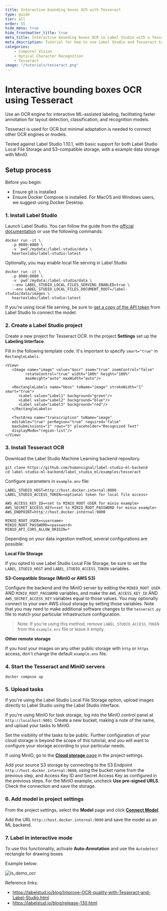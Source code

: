 ```yaml
---
title: Interactive bounding boxes OCR with Tesseract 
type: guide
tier: all
order: 55
hide_menu: true
hide_frontmatter_title: true
meta_title: Interactive bounding boxes OCR in Label Studio with a Tesseract backend
meta_description: Tutorial for how to use Label Studio and Tesseract to assist with your OCR projects
categories:
    - Computer Vision
    - Optical Character Recognition
    - Tesseract
image: "/tutorials/tesseract.png"
---
```


<!--

-->

# Interactive bounding boxes OCR using Tesseract

Use an OCR engine for interactive ML-assisted labeling, facilitating faster 
annotation for layout detection, classification, and recognition
models.

Tesseract is used for OCR but minimal adaptation is needed to connect other OCR
engines or models.

Tested against Label Studio 1.10.1, with basic support for both Label Studio
Local File Storage and S3-compatible storage, with a example data storage with
MinIO.

## Setup process

Before you begin:
* Ensure git is installed
* Ensure Docker Compose is installed. For MacOS and Windows users,
   we suggest using Docker Desktop. 


### 1. Install Label Studio

Launch Label Studio. You can follow the guide from the [official documentation](https://labelstud.io/guide/install.html) or use the following commands:

   ```
   docker run -it \
      -p 8080:8080 \
      -v `pwd`/mydata:/label-studio/data \
      heartexlabs/label-studio:latest
   ```

   Optionally, you may enable local file serving in Label Studio

   ```
   docker run -it \
      -p 8080:8080 \
      -v `pwd`/mydata:/label-studio/data \
      --env LABEL_STUDIO_LOCAL_FILES_SERVING_ENABLED=true \
      --env LABEL_STUDIO_LOCAL_FILES_DOCUMENT_ROOT=/label-studio/data/images \
      heartexlabs/label-studio:latest
   ```
   If you're using local file serving, be sure to [get a copy of the API token](https://labelstud.io/guide/user_account#Access-token) from
   Label Studio to connect the model.

### 2. Create a Label Studio project

Create a new project for Tesseract OCR. In the project **Settings** set up the **Labeling Interface**.

   Fill in the following template code. It's important to specify `smart="true"` in `RectangleLabels`.
   ```
   <View>    
      <Image name="image" value="$ocr" zoom="true" zoomControl="false"
            rotateControl="true" width="100%" height="100%"
            maxHeight="auto" maxWidth="auto"/>
      
      <RectangleLabels name="bbox" toName="image" strokeWidth="1" smart="true">
         <Label value="Label1" background="green"/>
         <Label value="Label2" background="blue"/>
         <Label value="Label3" background="red"/>
      </RectangleLabels>

      <TextArea name="transcription" toName="image" 
      editable="true" perRegion="true" required="false" 
      maxSubmissions="1" rows="5" placeholder="Recognized Text" 
      displayMode="region-list"/>
   </View>
   ```

### 3. Install Tesseract OCR

Download the Label Studio Machine Learning backend repository.
   ```
   git clone https://github.com/humansignal/label-studio-ml-backend
   cd label-studio-ml-backend/label_studio_ml/examples/tesseract
   ```

Configure parameters in `example.env` file:

   ```
   LABEL_STUDIO_HOST=http://host.docker.internal:8080
   LABEL_STUDIO_ACCESS_TOKEN=<optional token for local file access>

   AWS_ACCESS_KEY_ID=<set to MINIO_ROOT_USER for minio example>
   AWS_SECRET_ACCESS_KEY=<set to MINIO_ROOT_PASSWORD for minio example>
   AWS_ENDPOINT=http://host.docker.internal:9000

   MINIO_ROOT_USER=<username>
   MINIO_ROOT_PASSWORD=<password>
   MINIO_API_CORS_ALLOW_ORIGIN=*
   ```

Depending on your data ingestion method, several configurations are possible:

**Local File Storage**

If you opted to use Label Studio Local File Storage, be sure to set the `LABEL_STUDIO_HOST` and `LABEL_STUDIO_ACCESS_TOKEN` variables. 

**S3-Compatible Storage (MinIO or AWS S3)**

Configure the backend and the MinIO server by editing the `MINIO_ROOT_USER` AND `MINIO_ROOT_PASSWORD` variables, and make the 
   `AWS_ACCESS_KEY_ID` AND `AWS_SECRET_ACCESS_KEY` variables equal to those values. You may optionally connect to your
   own AWS cloud storage by setting those variables. Note that you may need to make additional software changes to the
   `tesseract.py` file to match your particular infrastructure configuration.

> Note: If you're using this method, remove `LABEL_STUDIO_ACCESS_TOKEN` from the `example.env` file or leave it empty.

**Other remote storage**

If you host your images on any other public storage with `http` or `https` access, don't change the default `example.env` file.


### 4. Start the Tesseract and MinIO servers

   ```
   docker compose up
   ```

### 5. Upload tasks

   If you're using the Label Studio Local File Storage option, upload images
   directly to Label Studio using the Label Studio interface.

   If you're using MinIO for task storage, log into the MinIO control panel at
   `http://localhost:9001`. Create a new bucket, making a note of the name, and
   upload your tasks to MinIO. 
   
   Set the visibility of the tasks to be public.
   Further configuration of your cloud storage is beyond the scope of this
   tutorial, and you will want to configure your storage according to your
   particular needs. 
   

If using MinIO, go to the [**Cloud storage** page](https://labelstud.io/guide/project_settings#Cloud-storage) in the project settings.

   Add your source S3 storage by connecting to the S3 Endpoint
   `http://host.docker.internal:9000`, using the bucket name from the previous
   step, and Access Key ID and Secret Access Key as configured in the previous
   steps. For the MinIO example, uncheck **Use pre-signed URLS**. Check the
   connection and save the storage.

### 6. Add model in project settings

From the project settings, select the **Model** page and click [**Connect Model**](https://labelstud.io/guide/ml#Connect-the-model-to-Label-Studio).

   Add the URL `http://host.docker.internal:9090` and save the model as an ML backend.

### 7. Label in interactive mode

To use this functionality, activate **Auto-Annotation** and use the `Autodetect` rectangle for drawing boxes

Example below:

![ls_demo_ocr](https://user-images.githubusercontent.com/17755198/165186574-05f0236f-a5f2-4179-ac90-ef11123927bc.gif)

Reference links: 
- https://labelstud.io/blog/Improve-OCR-quality-with-Tesseract-and-Label-Studio.html
- https://labelstud.io/blog/release-130.html
